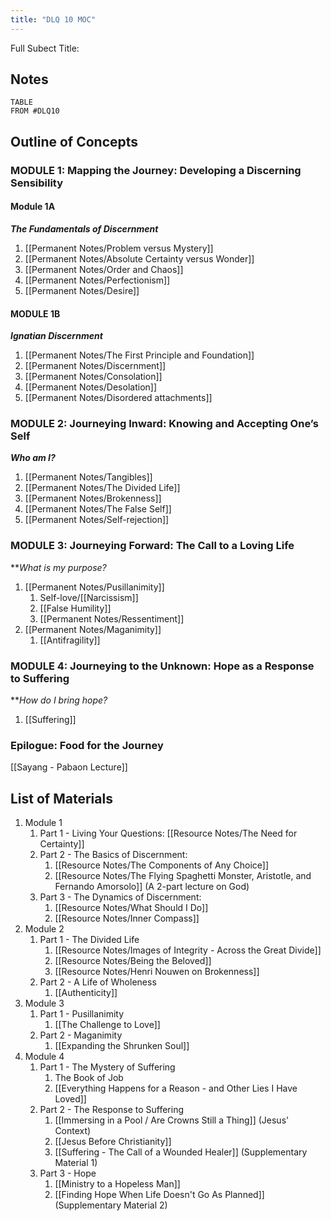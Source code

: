 ```yaml
---
title: "DLQ 10 MOC"
---
```

Full Subect Title: 

## Notes
```dataview
TABLE
FROM #DLQ10
```

## Outline of Concepts

### MODULE 1: **Mapping the Journey: Developing a Discerning Sensibility**
#### Module 1A
***The Fundamentals of Discernment***

1. [[Permanent Notes/Problem versus Mystery]]
2. [[Permanent Notes/Absolute Certainty versus Wonder]]
3. [[Permanent Notes/Order and Chaos]]
4. [[Permanent Notes/Perfectionism]]
5. [[Permanent Notes/Desire]]

#### MODULE 1B
***Ignatian Discernment***

1. [[Permanent Notes/The First Principle and Foundation]]
2. [[Permanent Notes/Discernment]]
3. [[Permanent Notes/Consolation]]
4. [[Permanent Notes/Desolation]]
5. [[Permanent Notes/Disordered attachments]]

### MODULE 2: **Journeying Inward: Knowing and Accepting One’s Self**
***Who am I?***

1. [[Permanent Notes/Tangibles]]
2. [[Permanent Notes/The Divided Life]]
3. [[Permanent Notes/Brokenness]]
4. [[Permanent Notes/The False Self]]
5. [[Permanent Notes/Self-rejection]]

### MODULE 3: **Journeying Forward: The Call to a Loving Life**
***What is my purpose?*
1. [[Permanent Notes/Pusillanimity]]
	1. Self-love/[[Narcissism]]
	2. [[False Humility]]
	3. [[Permanent Notes/Ressentiment]]
3. [[Permanent Notes/Maganimity]]
	1. [[Antifragility]]


### MODULE 4: **Journeying to the Unknown: Hope as a Response to Suffering**
***How do I bring hope?*
1. [[Suffering]]

### Epilogue: **Food for the Journey**
[[Sayang - Pabaon Lecture]]

## List of Materials
1. Module 1
	1. Part 1 - Living Your Questions: [[Resource Notes/The Need for Certainty]]
	2. Part 2 - The Basics of Discernment: 
		1. [[Resource Notes/The Components of Any Choice]]
		2. [[Resource Notes/The Flying Spaghetti Monster, Aristotle, and Fernando Amorsolo]] (A 2-part lecture on God)
	3. Part 3 - The Dynamics of Discernment:
		1. [[Resource Notes/What Should I Do]]
		2. [[Resource Notes/Inner Compass]]
2. Module 2
	1. Part 1 - The Divided Life
		1. [[Resource Notes/Images of Integrity - Across the Great Divide]]
		2. [[Resource Notes/Being the Beloved]]
		3. [[Resource Notes/Henri Nouwen on Brokenness]]
	2. Part 2 - A Life of Wholeness
		1. [[Authenticity]]
3. Module 3
	1. Part 1 - Pusillanimity
		1. [[The Challenge to Love]]
	2. Part 2 - Maganimity
		1. [[Expanding the Shrunken Soul]]
4. Module 4
	1. Part 1 - The Mystery of Suffering
		1. The Book of Job
		2. [[Everything Happens for a Reason - and Other Lies I Have Loved]]
	2. Part 2 - The Response to Suffering
		1. [[Immersing in a Pool / Are Crowns Still a Thing]] (Jesus' Context)
		2. [[Jesus Before Christianity]]
		3. [[Suffering - The Call of a Wounded Healer]] (Supplementary Material 1)
	3. Part 3 - Hope
		1. [[Ministry to a Hopeless Man]]
		2. [[Finding Hope When Life Doesn't Go As Planned]] (Supplementary Material 2)













